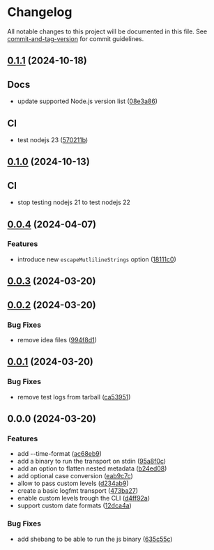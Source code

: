 # Changelog

All notable changes to this project will be documented in this file. See [commit-and-tag-version](https://github.com/absolute-version/commit-and-tag-version) for commit guidelines.

## [0.1.1](https://github.com/botflux/pino-logfmt/compare/v0.0.4...v0.1.1) (2024-10-18)

## Docs

* update supported Node.js version list ([08e3a86](https://github.com/botflux/pino-logfmt/commit/08e3a86f8168dee995ee5877aebb2a27952aa8ca))

## CI

* test nodejs 23 ([570211b](570211b59a032a96344dddd42b3e0486dfcc46bf))

## [0.1.0](https://github.com/botflux/pino-logfmt/compare/v0.0.4...v0.1.0) (2024-10-13)

## CI

* stop testing nodejs 21 to test nodejs 22

## [0.0.4](https://github.com/botflux/pino-logfmt/compare/v0.0.3...v0.0.4) (2024-04-07)


### Features

* introduce new `escapeMutlilineStrings` option ([18111c0](https://github.com/botflux/pino-logfmt/commit/18111c0607f2ca25be41d9040066c6b2415bcfa1))

## [0.0.3](https://github.com/botflux/pino-logfmt/compare/v0.0.2...v0.0.3) (2024-03-20)

## [0.0.2](https://github.com/botflux/pino-logfmt/compare/v0.0.1...v0.0.2) (2024-03-20)


### Bug Fixes

* remove idea files ([994f8d1](https://github.com/botflux/pino-logfmt/commit/994f8d13f0fb3eee0b802724937a6fa7f3e00acf))

## [0.0.1](https://github.com/botflux/pino-logfmt/compare/v0.0.0...v0.0.1) (2024-03-20)


### Bug Fixes

* remove test logs from tarball ([ca53951](https://github.com/botflux/pino-logfmt/commit/ca5395119b70836d004b6a92ba6836e806d18154))

## 0.0.0 (2024-03-20)


### Features

* add --time-format ([ac68eb9](https://github.com/botflux/pino-logfmt/commit/ac68eb97c86b12a0adb67ca9a73f8c680b44de8e))
* add a binary to run the transport on stdin ([95a8f0c](https://github.com/botflux/pino-logfmt/commit/95a8f0c17580336c8f807b7d36dc44de57284c16))
* add an option to flatten nested metadata ([b24ed08](https://github.com/botflux/pino-logfmt/commit/b24ed08793917f9689cbbb2c52aa147696d4616f))
* add optional case conversion ([eab9c7c](https://github.com/botflux/pino-logfmt/commit/eab9c7c267232d52ab6b31e86bef8e06a6161cf8))
* allow to pass custom levels ([d234ab9](https://github.com/botflux/pino-logfmt/commit/d234ab96582508330e65070066380480d9127a2f))
* create a basic logfmt transport ([473ba27](https://github.com/botflux/pino-logfmt/commit/473ba27cf81e63e1dfd53520f8af1f8c5f6d6427))
* enable custom levels trough the CLI ([d4ff92a](https://github.com/botflux/pino-logfmt/commit/d4ff92a6971855cac3a09099c389dc2632211fc6))
* support custom date formats ([12dca4a](https://github.com/botflux/pino-logfmt/commit/12dca4aa5784399a03878d4e1a39d5d508484c97))


### Bug Fixes

* add shebang to be able to run the js binary ([635c55c](https://github.com/botflux/pino-logfmt/commit/635c55ccb6c6f40174a9287a0cefb6a4dc3619a3))
